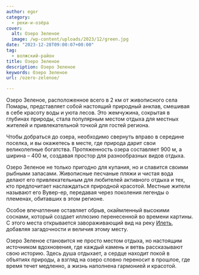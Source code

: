 ```yaml
---
author: egor
category:
  - реки-и-озёра
cover:
  alt: Озеро Зеленое
  image: /wp-content/uploads/2023/12/green.jpg
date: "2023-12-28T09:00:07+00:00"
tag:
  - волжский-район
title: Озеро Зеленое
description: Озеро Зеленое
keywords: Озеро Зеленое
url: /ozero-zelenoe/

---
```

Озеро Зеленое, расположенное всего в 2 км от живописного села Помары, представляет собой настоящий природный анклав, смешивая в себе красоту воды и уюта лесов. Это жемчужина, сокрытая в глубинах природы, стала популярным местом отдыха для местных жителей и привлекательной точкой для гостей региона.

Чтобы добраться до озера, необходимо свернуть вправо в середине поселка, и вы окажетесь в месте, где природа дарит свои великолепные богатства. Протяженность озера составляет 900 м, а ширина – 400 м, создавая простор для разнообразных видов отдыха.

Озеро Зеленое не только пригодно для купания, но и славится своими рыбными запасами. Живописные песчаные пляжи и чистая вода делают его привлекательным для любителей активного отдыха и тех, кто предпочитает наслаждаться природной красотой. Местные жители называют его Вувер-ер, передавая через поколения легенды о племенах, обитавших в этом регионе.

Особое впечатление оставляет обрыв, окаймленный высокими соснами, который создает иллюзию перенесенной во времени картины. С этого места открывается завораживающий вид на реку [Илеть](/zhivaya-ilet-reka-chto-ne-zamerzaet-v-zimnij-stuzhu/), добавляя загадочности и величия этому месту.

Озеро Зеленое становится не просто местом отдыха, но настоящим источником вдохновения, где каждый камень и ветвь рассказывают свою историю. Здесь душа отдыхает, а сердце находит покой в объятиях природы, а взгляд на озеро словно переносит в прошлое, где время течет медленно, а жизнь наполнена гармонией и красотой.
